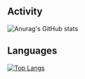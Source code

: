 ## Activity
![Anurag's GitHub stats](https://github-readme-stats.vercel.app/api?username=ckcool6&show_icons=true&theme=transparent)
<br>

## Languages
[![Top Langs](https://github-readme-stats.vercel.app/api/top-langs/?username=ckcool6&layout=compact&theme=transparent)](https://github.com/anuraghazra/github-readme-stats)

<!---
rzdtjb/rzdtjb is a ✨ special ✨ repository because its `README.md` (this file) appears on your GitHub profile.
You can click the Preview link to take a look at your changes.
--->

